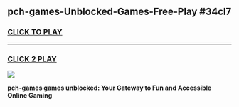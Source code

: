 
## pch-games-Unblocked-Games-Free-Play #34cl7
<h3>
<a href="https://us.freeplayer.one?title=pch-games&ref=9M">CLICK TO PLAY</a></h3>
<hr>

<h3>
<a href="https://us.freeplayer.one?title=pch-games&ref=9M">CLICK 2 PLAY</a>
  
</h3>

<a href="https://us.freeplayer.one?title=pch-games&ref=9M"><img src="https://clearcache.store/games.png"></a>


**pch-games games unblocked: Your Gateway to Fun and Accessible Online Gaming**
